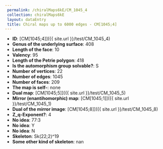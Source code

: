 ```yaml
--- 
 permalink: /chiralMaps6kE/CM_1045_4 
 collection: chiralMaps6kE
 layout: dataEntry
 title: Chiral maps up to 6000 edges - CM[1045;4]
---
```


- **ID**: [CM[1045;4]]({{ site.url }}/test/CM_1045_4)
- **Genus of the underlying surface**: 408
- **Length of the face**: 10
- **Valency**: 95
- **Length of the Petrie polygon**: 418
- **Is the automorphism group solvable?**: S
- **Number of vertices**: 22
- **Number of edges**: 1045
- **Number of faces**: 209
- **The map is self-**: none
- **Dual map**: [CM[1045;5]]({{ site.url }}/test/CM_1045_5)
- **Mirror (enantihomorphic) map**: [CM[1045;1]]({{ site.url }}/test/CM_1045_1)
- **Dual of the mirror image**: [CM[1045;8]]({{ site.url }}/test/CM_1045_8)
- **Z_q-Exponent?**: 4
- **No idea**:  77:3
- **No idea**: Y
- **No idea**: N
- **Skeleton**: Sk(22;2)^19
- **Some other kind of skeleton**: nan
